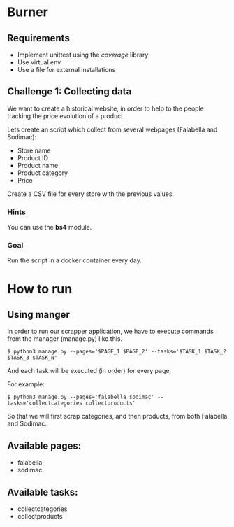 # Burner

## Requirements

- Implement unittest using the *coverage* library
- Use virtual env
- Use a file for external installations

## Challenge 1: Collecting data

We want to create a historical website, in order to help
to the people tracking the price evolution of a product.

Lets create an script which collect from several webpages
(Falabella and Sodimac):

- Store name
- Product ID
- Product name
- Product category
- Price

Create a CSV file for every store with the previous values.

### Hints

You can use the **bs4** module.

### Goal

Run the script in a docker container every day.


# How to run

## Using manger

In order to run our scrapper application, we have to execute commands
from the manager (manage.py) like this.

`$ python3 manage.py --pages='$PAGE_1 $PAGE_2' --tasks='$TASK_1 $TASK_2 $TASK_3 $TASK_N'`

And each task will be executed (in order) for every page.<br>

For example:

`$ python3 manage.py --pages='falabella sodimac' --tasks='collectcategories collectproducts'`

So that we will first scrap categories, and then products, from both Falabella and Sodimac.<br>

## Available pages:

* falabella
* sodimac

## Available tasks:

* collectcategories
* collectproducts

